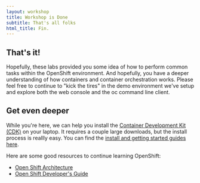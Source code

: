 ```yaml
---
layout: workshop
title: Workshop is Done
subtitle: That's all folks
html_title: Fin.
---
```


## That's it!
Hopefully, these labs provided you some idea of how to perform common tasks within the OpenShift environment.  And hopefully, you have a deeper understanding of how containers and container orchestration works.  Please feel free to continue to "kick the tires" in the demo environment we've setup and explore both the web console and the oc command line client.

## Get even deeper
While you're here, we can help you install the [Container Development Kit (CDK)][3] on your laptop.  It requires a couple large downloads, but the install process is reallly easy.  You can find the [install and getting started guides here][4].

Here are some good resources to continue learning OpenShift:
* [Open Shift Architecture][1]
* [Open Shift Developer's Guide][2]

[1]: https://docs.openshift.com/container-platform/3.3/architecture/core_concepts/index.html
[2]: https://docs.openshift.com/container-platform/3.3/dev_guide/index.html
[3]: http://developers.redhat.com/products/cdk/overview/
[4]: http://developers.redhat.com/products/cdk/docs-and-apis/